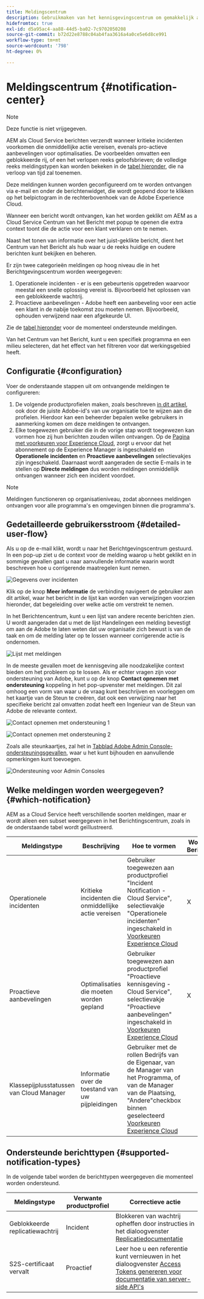 ```yaml
---
title: Meldingscentrum
description: Gebruikmaken van het kennisgevingscentrum om gemakkelijk actie te ondernemen tegen incidenten en andere belangrijke informatie
hidefromtoc: true
exl-id: d5a95ac4-aa88-44d5-ba02-7c9702050208
source-git-commit: b72d22e8788c04ab4faa3616a4a0ce5e6d8ce991
workflow-type: tm+mt
source-wordcount: '798'
ht-degree: 0%

---
```


# Meldingscentrum {#notification-center}

>[!NOTE]
>Deze functie is niet vrijgegeven.

AEM als Cloud Service berichten verzendt wanneer kritieke incidenten voorkomen die onmiddellijke actie vereisen, evenals pro-actieve aanbevelingen voor optimalisaties. De voorbeelden omvatten een geblokkeerde rij, of een het verlopen reeks geloofsbrieven; de volledige reeks meldingstypen kan worden bekeken in de [tabel hieronder](#supported-notification-types), die na verloop van tijd zal toenemen.

Deze meldingen kunnen worden geconfigureerd om te worden ontvangen via e-mail en onder de berichtenwidget, die wordt geopend door te klikken op het belpictogram in de rechterbovenhoek van de Adobe Experience Cloud.

Wanneer een bericht wordt ontvangen, kan het worden geklikt om AEM as a Cloud Service Centrum van het Bericht met popup te openen die extra context toont die de actie voor een klant verklaren om te nemen.

Naast het tonen van informatie over het juist-geklikte bericht, dient het Centrum van het Bericht als hub waar u de reeks huidige en oudere berichten kunt bekijken en beheren. <!-- It can be accessed directly at the url TBD (Alexandru: I'm intentionally keeping it TBD for now so customers don't find it) -->

Er zijn twee categorieën meldingen op hoog niveau die in het Berichtgevingscentrum worden weergegeven:

1. Operationele incidenten - er is een gebeurtenis opgetreden waarvoor meestal een snelle oplossing vereist is. Bijvoorbeeld het oplossen van een geblokkeerde wachtrij.
1. Proactieve aanbevelingen - Adobe heeft een aanbeveling voor een actie een klant in de nabije toekomst zou moeten nemen. Bijvoorbeeld, ophouden verwijzend naar een afgekeurde UI.

Zie de [tabel hieronder](#supported-notification-types) voor de momenteel ondersteunde meldingen.

Van het Centrum van het Bericht, kunt u een specifiek programma en een milieu selecteren, dat het effect van het filtreren voor dat werkingsgebied heeft.

## Configuratie {#configuration}

Voer de onderstaande stappen uit om ontvangende meldingen te configureren:

1. De volgende productprofielen maken, zoals beschreven [in dit artikel](/help/journey-onboarding/notification-profiles.md), ook door de juiste Adobe-id&#39;s van uw organisatie toe te wijzen aan die profielen. Hierdoor kan een beheerder bepalen welke gebruikers in aanmerking komen om deze meldingen te ontvangen.
1. Elke toegewezen gebruiker die in de vorige stap wordt toegewezen kan vormen hoe zij hun berichten zouden willen ontvangen. Op de [Pagina met voorkeuren voor Experience Cloud](https://experience.adobe.com/preferences/notification-section), zorgt u ervoor dat het abonnement op de Experience Manager is ingeschakeld en **Operationele incidenten** en **Proactieve aanbevelingen** selectievakjes zijn ingeschakeld. Daarnaast wordt aangeraden de sectie E-mails in te stellen op **Directe meldingen** dus worden meldingen onmiddellijk ontvangen wanneer zich een incident voordoet.

>[!NOTE]
>Meldingen functioneren op organisatieniveau, zodat abonnees meldingen ontvangen voor alle programma&#39;s en omgevingen binnen die programma&#39;s.

## Gedetailleerde gebruikersstroom {#detailed-user-flow}

Als u op de e-mail klikt, wordt u naar het Berichtgevingscentrum gestuurd. In een pop-up ziet u de context voor de melding waarop u hebt geklikt en in sommige gevallen gaat u naar aanvullende informatie waarin wordt beschreven hoe u corrigerende maatregelen kunt nemen.

![Gegevens over incidenten](/help/operations/assets/incident-details.png)

Klik op de knop **Meer informatie** de verbinding navigeert de gebruiker aan dit artikel, waar het bericht in de lijst kan worden van verwijzingen voorzien hieronder, dat begeleiding over welke actie om verstrekt te nemen.

In het Berichtencentrum, kunt u een lijst van andere recente berichten zien. U wordt aangeraden dat u met de lijst Handelingen een melding bevestigt om aan de Adobe te laten weten dat uw organisatie zich bewust is van de taak en om de melding later op te lossen wanneer corrigerende actie is ondernomen.

![Lijst met meldingen](/help/operations/assets/notification-list.png)

In de meeste gevallen moet de kennisgeving alle noodzakelijke context bieden om het probleem op te lossen. Als er echter vragen zijn voor ondersteuning van Adobe, kunt u op de knop **Contact opnemen met ondersteuning** koppeling in het pop-upvenster met meldingen. Dit zal omhoog een vorm van waar u de vraag kunt beschrijven en voorleggen om het kaartje van de Steun te creëren, dat ook een verwijzing naar het specifieke bericht zal omvatten zodat heeft een Ingenieur van de Steun van Adobe de relevante context.

![Contact opnemen met ondersteuning 1](/help/operations/assets/contact-support1.png)

![Contact opnemen met ondersteuning 2](/help/operations/assets/contact-support2.png)

Zoals alle steunkaartjes, zal het in [Tabblad Adobe Admin Console-ondersteuningsgevallen](https://helpx.adobe.com/enterprise/using/support-for-enterprise.html), waar u het kunt bijhouden en aanvullende opmerkingen kunt toevoegen.

![Ondersteuning voor Admin Consoles](/help/operations/assets/admin-console-support.png)

## Welke meldingen worden weergegeven? {#which-notification}

AEM as a Cloud Service heeft verschillende soorten meldingen, maar er wordt alleen een subset weergegeven in het Berichtingscentrum, zoals in de onderstaande tabel wordt geïllustreerd.

| Meldingstype | Beschrijving | Hoe te vormen | Wordt weergegeven in Berichtgevingscentrum |
|---|---|---|---|
| Operationele incidenten | Kritieke incidenten die onmiddellijke actie vereisen | Gebruiker toegewezen aan productprofiel &quot;Incident Notification - Cloud Service&quot;, selectievakje &quot;Operationele incidenten&quot; ingeschakeld in [Voorkeuren Experience Cloud](https://experience.adobe.com/preferences) | X |
| Proactieve aanbevelingen | Optimalisaties die moeten worden gepland | Gebruiker toegewezen aan productprofiel &quot;Proactieve kennisgeving - Cloud Service&quot;, selectievakje &quot;Proactieve aanbevelingen&quot; ingeschakeld in [Voorkeuren Experience Cloud](https://experience.adobe.com/preferences) | X |
| Klassepijplusstatussen van Cloud Manager | Informatie over de toestand van uw pijpleidingen | Gebruiker met de rollen Bedrijfs van de Eigenaar, van de Manager van het Programma, of van de Manager van de Plaatsing, &quot;Andere&quot;checkbox binnen geselecteerd [Voorkeuren Experience Cloud](https://experience.adobe.com/preferences) |  |

## Ondersteunde berichttypen {#supported-notification-types}

In de volgende tabel worden de berichttypen weergegeven die momenteel worden ondersteund.

| Meldingstype | Verwante productprofiel | Correctieve actie |
|---|---|---|
| Geblokkeerde replicatiewachtrij | Incident | Blokkeren van wachtrij opheffen door instructies in het dialoogvenster [Replicatiedocumentatie](/help/operations/replication.md#troubleshooting) |
| S2S-certificaat vervalt | Proactief | Leer hoe u een referentie kunt vernieuwen in het dialoogvenster [Access Tokens genereren voor documentatie van server-side API&#39;s](/help/implementing/developing/introduction/generating-access-tokens-for-server-side-apis.md#refresh-credentials) |

